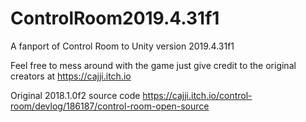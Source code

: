 # ControlRoom2019.4.31f1
A fanport of Control Room to Unity version 2019.4.31f1

Feel free to mess around with the game just give credit to the original creators at https://cajji.itch.io

Original 2018.1.0f2 source code https://cajji.itch.io/control-room/devlog/186187/control-room-open-source
